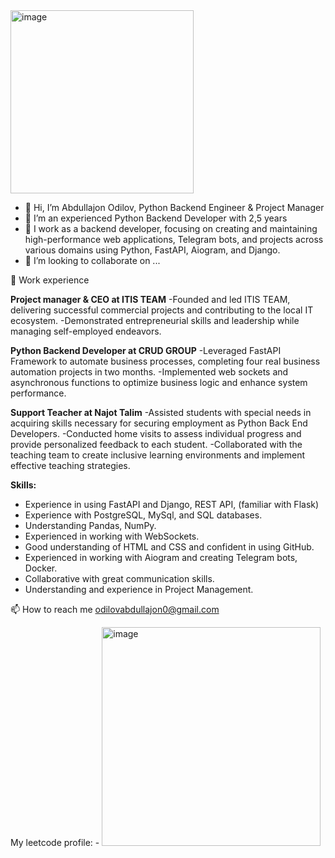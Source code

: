 <img width="293" alt="image" src="https://github.com/user-attachments/assets/af1e4375-eb81-4beb-a323-adc3ecbc83f6">

- 👋 Hi, I’m Abdullajon Odilov, Python Backend Engineer & Project Manager
- 👀 I’m an experienced Python Backend Developer with 2,5 years
- 🌱 I work as a backend developer, focusing on creating and maintaining high-performance web applications, Telegram bots, and projects across various domains using Python, FastAPI, Aiogram, and Django.
- 💞️ I’m looking to collaborate on ...

💼 Work experience 

**Project manager & CEO at ITIS TEAM**
-Founded and led ITIS TEAM, delivering successful commercial projects and contributing to the
local IT ecosystem.
-Demonstrated entrepreneurial skills and leadership while managing self-employed endeavors.

**Python Backend Developer at CRUD GROUP**
-Leveraged FastAPI Framework to automate business processes, completing four real business
automation projects in two months.
-Implemented web sockets and asynchronous functions to optimize business logic and enhance system performance.

**Support Teacher at Najot Talim**
-Assisted students with special needs in acquiring skills necessary for securing employment as Python Back End Developers.
-Conducted home visits to assess individual progress and provide personalized feedback to each student.
-Collaborated with the teaching team to create inclusive learning environments and implement effective teaching strategies.

**Skills:**
- Experience in using FastAPI and Django, REST API, (familiar with Flask)
- Experience with PostgreSQL, MySql, and SQL databases.
- Understanding Pandas, NumPy.
- Experienced in working with WebSockets.
- Good understanding of HTML and CSS and confident in using GitHub.
- Experienced in working with Aiogram and creating Telegram bots, Docker.
- Collaborative with great communication skills.
- Understanding and experience in Project Management.


📫 How to reach me odilovabdullajon0@gmail.com

My leetcode profile: - <img width="350" alt="image" src="https://github.com/user-attachments/assets/49b8d909-8980-41e2-bd76-b967c8f8c4b2">



<!---
AbdullajonOdilov/AbdullajonOdilov is a ✨ special ✨ repository because its `README.md` (this file) appears on your GitHub profile.
You can click the Preview link to take a look at your changes.
--->
